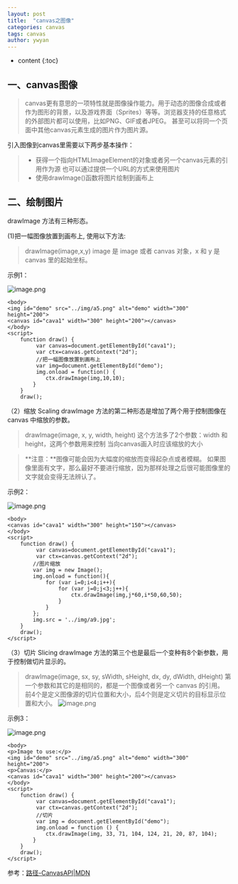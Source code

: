 ```yaml
---
layout: post
title:  "canvas之图像"
categories: canvas
tags: canvas
author: ywyan
---
```


* content
{:toc}

## 一、canvas图像
> canvas更有意思的一项特性就是图像操作能力。用于动态的图像合成或者作为图形的背景，以及游戏界面（Sprites）等等。浏览器支持的任意格式的外部图片都可以使用，比如PNG、GIF或者JPEG。 甚至可以将同一个页面中其他canvas元素生成的图片作为图片源。

引入图像到canvas里需要以下两步基本操作：
> - 获得一个指向HTMLImageElement的对象或者另一个canvas元素的引用作为源
也可以通过提供一个URL的方式来使用图片
>- 使用drawImage()函数将图片绘制到画布上

## 二、绘制图片
drawImage 方法有三种形态。

(1)把一幅图像放置到画布上, 使用以下方法:

>drawImage(image,x,y)
image 是 image 或者 canvas 对象，x 和 y 是 canvas 里的起始坐标。

示例1：

 ![image.png](http://upload-images.jianshu.io/upload_images/4041074-9a28413f8e1eac24.png?imageMogr2/auto-orient/strip%7CimageView2/2/w/1240) 


```
<body>
<img id="demo" src="../img/a5.png" alt="demo" width="300" height="200">
<canvas id="cava1" width="300" height="200"></canvas>
</body>
<script> 
    function draw() {
         var canvas=document.getElementById("cava1");
         var ctx=canvas.getContext("2d");  
         //把一幅图像放置到画布上
         var img=document.getElementById("demo");
         img.onload = function() {
            ctx.drawImage(img,10,10);
        }
    } 
    draw(); 
```

（2）缩放 Scaling
drawImage 方法的第二种形态是增加了两个用于控制图像在 canvas 中缩放的参数。
>drawImage(image, x, y, width, height)
这个方法多了2个参数：width 和 height，这两个参数用来控制 当向canvas画入时应该缩放的大小

>**注意：**图像可能会因为大幅度的缩放而变得起杂点或者模糊。
如果图像里面有文字，那么最好不要进行缩放，因为那样处理之后很可能图像里的文字就会变得无法辨认了。


示例2：

![image.png](http://upload-images.jianshu.io/upload_images/4041074-13fb1949b52e3ba2.png?imageMogr2/auto-orient/strip%7CimageView2/2/w/1240)

```
<body>
<canvas id="cava1" width="300" height="150"></canvas>
</body>
<script> 
    function draw() {
         var canvas=document.getElementById("cava1");
         var ctx=canvas.getContext("2d");  
        //图片缩放
        var img = new Image();
        img.onload = function(){
            for (var i=0;i<4;i++){
                for (var j=0;j<3;j++){
                    ctx.drawImage(img,j*60,i*50,60,50);
                }
            }
        };
        img.src = '../img/a9.jpg';
    } 
    draw(); 
</script>
```

（3）切片 Slicing
drawImage 方法的第三个也是最后一个变种有8个新参数，用于控制做切片显示的。
> drawImage(image, sx, sy, sWidth, sHeight, dx, dy, dWidth, dHeight)
第一个参数和其它的是相同的，都是一个图像或者另一个 canvas 的引用。
前4个是定义图像源的切片位置和大小，后4个则是定义切片的目标显示位置和大小。
![image.png](http://upload-images.jianshu.io/upload_images/4041074-860f31b0766363d1.png?imageMogr2/auto-orient/strip%7CimageView2/2/w/1240)

示例3：

![image.png](http://upload-images.jianshu.io/upload_images/4041074-109edb87339e1d80.png?imageMogr2/auto-orient/strip%7CimageView2/2/w/1240)

```
<body>
<p>Image to use:</p>
<img id="demo" src="../img/a5.png" alt="demo" width="300" height="200">
<p>Canvas:</p>
<canvas id="cava1" width="300" height="200"></canvas>
</body>
<script> 
    function draw() {
         var canvas=document.getElementById("cava1");
         var ctx=canvas.getContext("2d");  
         //切片 
         var img = document.getElementById("demo");
         img.onload = function () {
            ctx.drawImage(img, 33, 71, 104, 124, 21, 20, 87, 104);
        }
    } 
    draw(); 
</script>
```

 
参考：[路径-CanvasAPI|MDN](https://link.jianshu.com/?t=https%3A%2F%2Fdeveloper.mozilla.org%2Fzh-CN%2Fdocs%2FWeb%2FAPI%2FCanvas_API)
